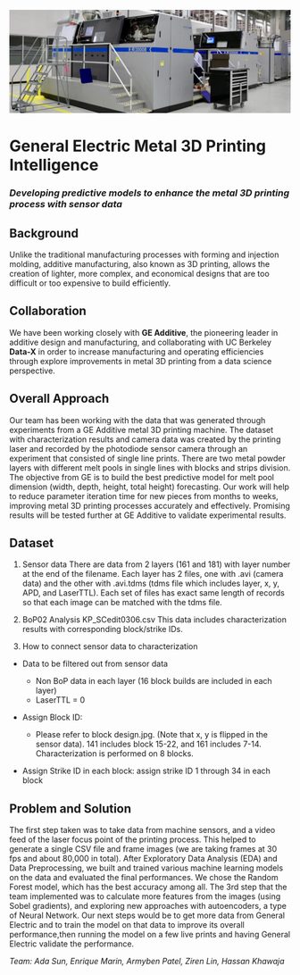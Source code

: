 ![image](https://github.com/adasun55/General-Electric-3D-Print/blob/master/image/bg.jpg)

# General Electric Metal 3D Printing Intelligence 
### *Developing predictive models to enhance the metal 3D printing process with sensor data* 

## Background 
Unlike the traditional manufacturing processes with forming and injection molding, additive manufacturing, also known as 3D printing, allows the creation of lighter, more complex, and economical designs that are too difficult or too expensive to build efficiently. 

## Collaboration
We have been working closely with **GE Additive**, the pioneering leader in additive design and manufacturing, and collaborating with UC Berkeley **Data-X** in order to increase manufacturing and operating efficiencies through explore improvements in metal 3D printing from a data science perspective. 

## Overall Approach
Our team has been working with the data that was generated through experiments from a GE Additive metal 3D printing machine. The dataset with characterization results and camera data was created by the printing laser and recorded by the photodiode sensor camera through an experiment that consisted of single line prints. There are two metal powder layers with different melt pools in single lines with blocks and strips division. The objective from GE is to build the best predictive model for melt pool dimension (width, depth, height, total height) forecasting. Our work will help to reduce parameter iteration time for new pieces from months to weeks, improving metal 3D printing processes accurately and effectively. Promising results will be tested further at GE Additive to validate experimental results.

## Dataset
1. Sensor data
There are data from 2 layers (161 and 181) with layer number at the end of the filename. Each layer has 2 files, one with .avi (camera data) and the other with .avi.tdms (tdms file which includes layer, x, y, APD, and LaserTTL). Each set of files has exact same length of records so that each image can be matched with the tdms file.

2. BoP02 Analysis KP_SCedit0306.csv
This data includes characterization results with corresponding block/strike IDs. 

3. How to connect sensor data to characterization
  * Data to be filtered out from sensor data
    * Non BoP data in each layer (16 block builds are included in each layer)
    * LaserTTL = 0

  * Assign Block ID: 
    * Please refer to block design.jpg. (Note that x, y is flipped in the sensor data). 141 includes block 15-22, and 161 includes 7-14. Characterization is        performed on 8 blocks.

  * Assign Strike ID in each block: assign strike ID 1 through 34 in each block

## Problem and Solution 
The first step taken was to take data from machine sensors, and a video feed of the laser focus point of the printing process. This helped to generate a single CSV file and frame images (we are taking frames at 30 fps and about 80,000 in total). After Exploratory Data Analysis (EDA) and Data Preprocessing, we built and trained various machine learning models on the data and evaluated the final performances. We chose the Random Forest model, which has the best accuracy among all. The 3rd step that the team implemented was to calculate more features from the images (using Sobel gradients), and exploring new approaches with autoencoders, a type of Neural Network. Our next steps would be to get more data from General Electric and to train the model on that data to improve its overall performance,then running the model on a few live prints and having General Electric validate the performance.




*Team: Ada Sun, Enrique Marin, Armyben Patel, Ziren Lin, Hassan Khawaja*
